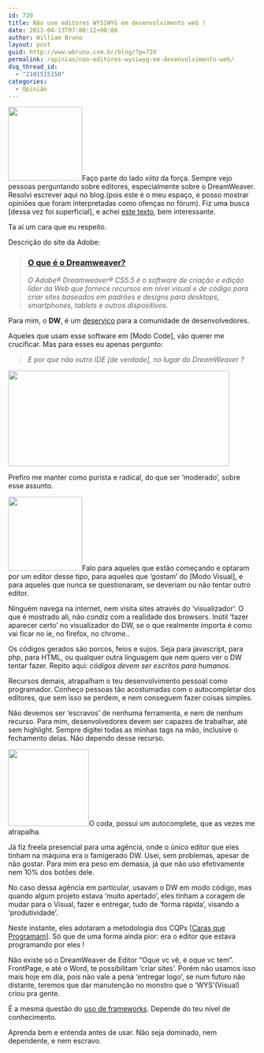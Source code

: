 ```yaml
---
id: 720
title: Não use editores WYSIWYG em desenvolvimento web !
date: 2011-04-13T07:00:12+00:00
author: William Bruno
layout: post
guid: http://www.wbruno.com.br/blog/?p=720
permalink: /opiniao/nao-editores-wysiwyg-em-desenvolvimento-web/
dsq_thread_id:
  - "2101515150"
categories:
  - Opinião
---
```

[<img src="/wp-content/uploads/2011/04/logodream-150x150.png" alt="" title="logodream" width="150" height="150" class="alignright size-thumbnail wp-image-726" srcset="/wp-content/uploads/2011/04/logodream-150x150.png 150w, /wp-content/uploads/2011/04/logodream-300x300.png 300w, /wp-content/uploads/2011/04/logodream.png 512w" sizes="(max-width: 150px) 100vw, 150px" />](/wp-content/uploads/2011/04/logodream.png)Faço parte do lado _xiita_ da força. Sempre vejo pessoas perguntando sobre editores, especialmente sobre o DreamWeaver. Resolvi escrever aqui no blog.(pois este é o meu espaço, e posso mostrar opiniões que foram interpretadas como ofenças no fórum). Fiz uma busca [dessa vez foi superficial], e achei <a href="http://revolucao.etc.br/archives/web-standards-e-as-ferramentas-de-desenvolvimento/" target="_blank">este texto</a>, bem interessante.

Ta aí um cara que eu respeito.

<!--more-->



Descrição do site da Adobe:

> ### <a href="http://www.adobe.com/br/products/dreamweaver.html?promoid=BOZQX" target="_blank">O que é o Dreamweaver?</a>
>
> _O Adobe® Dreamweaver® CS5.5 é o software de criação e edição líder da Web que fornece recursos em nível visual e de código para criar sites baseados em padrões e designs para desktops, smartphones, tablets e outros dispositivos._

Para mim, o **DW**, é um <u>deserviço</u> para a comunidade de desenvolvedores.

Aqueles que usam esse software em [Modo Code], vão querer me crucificar. Mas para esses eu apenas pergunto:

> _E por que não outro IDE [de verdade], no lugar do DreamWeaver ?_

[<img src="/wp-content/uploads/2011/04/ides_best-e12663621372631.png" alt="" title="ides_best-e1266362137263" width="448" height="194" class="aligncenter size-full wp-image-730" srcset="/wp-content/uploads/2011/04/ides_best-e12663621372631.png 448w, /wp-content/uploads/2011/04/ides_best-e12663621372631-300x129.png 300w" sizes="(max-width: 448px) 100vw, 448px" />](/wp-content/uploads/2011/04/ides_best-e12663621372631.png)

Prefiro me manter como purista e radical, do que ser &#8216;moderado&#8217;, sobre esse assunto.

[<img src="/wp-content/uploads/2011/04/Notepad++-150x150.png" alt="" title="Notepad++" width="150" height="150" class="alignleft size-thumbnail wp-image-728" srcset="/wp-content/uploads/2011/04/Notepad++-150x150.png 150w, /wp-content/uploads/2011/04/Notepad++.png 256w" sizes="(max-width: 150px) 100vw, 150px" />](/wp-content/uploads/2011/04/Notepad++.png)Falo para aqueles que estão começando e optaram por um editor desse tipo, para aqueles que &#8216;gostam&#8217; do [Modo Visual], e para aqueles que nunca se questionaram, se deveriam ou não tentar outro editor.

Ninguém navega na internet, nem visita sites através do &#8216;visualizador&#8217;. O que é mostrado ali, não condiz com a realidade dos browsers. Inútil &#8216;fazer aparecer certo&#8217; no visualizador do DW, se o que realmente importa é como vai ficar no ie, no firefox, no chrome..

Os códigos gerados são porcos, feios e sujos. Seja para javascript, para php, para HTML, ou qualquer outra linguagem que nem quero ver o DW tentar fazer. Repito aqui: _códigos devem ser escritos para humanos_.

Recursos demais, atrapalham o teu desenvolvimento pessoal como programador. Conheço pessoas tão acostumadas com o autocompletar dos editores, que sem isso se perdem, e nem conseguem fazer coisas simples.

Não devemos ser &#8216;escravos&#8217; de nenhuma ferramenta, e nem de nenhum recurso. Para mim, desenvolvedores devem ser capazes de trabalhar, até sem highlight. Sempre digitei todas as minhas tags na mão, inclusive o fechamento delas. Não dependo desse recurso.

[<img src="/wp-content/uploads/2011/04/coda_icon.png" alt="" title="coda_icon" width="164" height="156" class="alignleft size-full wp-image-732" />](/wp-content/uploads/2011/04/coda_icon.png)O coda, possui um autocomplete, que as vezes me atrapalha.

Já fiz freela presencial para uma agência, onde o único editor que eles tinham na máquina era o famigerado DW. Usei, sem problemas, apesar de não gostar. Para mim era peso em demasia, já que não uso efetivamente nem 10% dos botões dele.

No caso dessa agência em particular, usavam o DW em modo código, mas quando algum projeto estava &#8216;muito apertado&#8217;, eles tinham a coragem de mudar para o Visual, fazer e entregar, tudo de &#8216;forma rápida&#8217;, visando a &#8216;produtividade&#8217;.

Neste instante, eles adotaram a metodologia dos CQPs [[Caras que Programam](http://www.wbruno.com.br/2011/03/29/diferenca-entre-cara-programa-um-programador/)]. Só que de uma forma ainda pior: era o editor que estava programando por eles !

Não existe só o DreamWeaver de Editor &#8220;Oque vc vê, é oque vc tem&#8221;. FrontPage, e até o Word, te possibilitam &#8216;criar sites&#8217;. Porém não usamos isso mais hoje em dia, pois não vale a pena &#8216;entregar logo&#8217;, se num futuro não distante, teremos que dar manutenção no monstro que o &#8216;WYS'(Visual) criou pra gente.

É a mesma questão do [uso de frameworks](http://www.wbruno.com.br/2011/04/04/nao-jquery-nao-aprenda-qualquer-framework-antes-de/). Depende do teu nível de conhecimento.

Aprenda bem e entenda antes de usar. Não seja dominado, nem dependente, e nem escravo.
